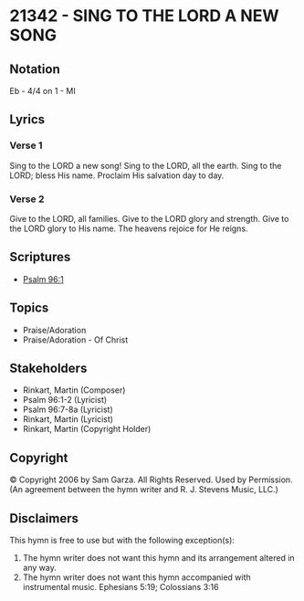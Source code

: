 # 21342 - SING TO THE LORD A NEW SONG

## Notation

Eb - 4/4 on 1 - MI

## Lyrics

### Verse 1

Sing to the LORD a new song! Sing to the LORD, all the earth. Sing to the LORD; bless His name. Proclaim His salvation day to day.

### Verse 2

Give to the LORD, all families. Give to the LORD glory and strength. Give to the LORD glory to His name. The heavens rejoice for He reigns.


## Scriptures

- [Psalm 96:1](https://www.biblegateway.com/passage/?search=Psalm%2096%3A1)

## Topics

- Praise/Adoration
- Praise/Adoration - Of Christ

## Stakeholders

- Rinkart, Martin (Composer)
- Psalm 96:1-2 (Lyricist)
- Psalm 96:7-8a (Lyricist)
- Rinkart, Martin (Lyricist)
- Rinkart, Martin (Copyright Holder)

## Copyright

© Copyright 2006 by Sam Garza. All Rights Reserved. Used by Permission.
(An agreement between the hymn writer and R. J. Stevens Music, LLC.)

## Disclaimers

This hymn is free to use but with the following exception(s):
1. The hymn writer does not want this hymn and its arrangement altered in any way.
2. The hymn writer does not want this hymn accompanied with instrumental music.
Ephesians 5:19; Colossians 3:16

